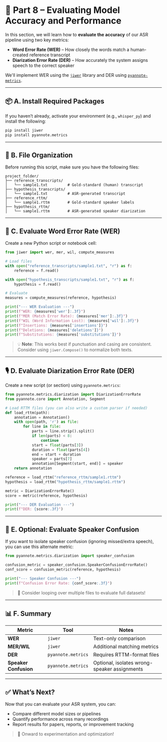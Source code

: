 # 📘 **Part 8 – Evaluating Model Accuracy and Performance**

In this section, we will learn how to **evaluate the accuracy** of our ASR pipeline using two key metrics:

- **Word Error Rate (WER)** – How closely the words match a human-created reference transcript
- **Diarization Error Rate (DER)** – How accurately the system assigns speech to the correct speaker

We'll implement WER using the [`jiwer`](https://pypi.org/project/jiwer/) library and DER using [`pyannote-metrics`](https://github.com/pyannote/pyannote-metrics).

---

## 📦 A. Install Required Packages

If you haven’t already, activate your environment (e.g., `whisper_py`) and install the following:

```bash
pip install jiwer
pip install pyannote.metrics
```

---

## 📁 B. File Organization

Before running this script, make sure you have the following files:

```
project_folder/
├── reference_transcripts/
│   └── sample1.txt         # Gold-standard (human) transcript
├── hypothesis_transcripts/
│   └── sample1.txt         # ASR-generated transcript
├── reference_rttm/
│   └── sample1.rttm        # Gold-standard speaker labels
├── hypothesis_rttm/
│   └── sample1.rttm        # ASR-generated speaker diarization
```

---

## 📝 C. Evaluate Word Error Rate (WER)

Create a new Python script or notebook cell:

```python
from jiwer import wer, mer, wil, compute_measures

# Load files
with open("reference_transcripts/sample1.txt", "r") as f:
    reference = f.read()

with open("hypothesis_transcripts/sample1.txt", "r") as f:
    hypothesis = f.read()

# Evaluate
measures = compute_measures(reference, hypothesis)

print("--- WER Evaluation ---")
print(f"WER: {measures['wer']:.3f}")
print(f"MER (Match Error Rate): {measures['mer']:.3f}")
print(f"WIL (Word Information Lost): {measures['wil']:.3f}")
print(f"Insertions: {measures['insertions']}")
print(f"Deletions: {measures['deletions']}")
print(f"Substitutions: {measures['substitutions']}")
```

> 💡 **Note**: This works best if punctuation and casing are consistent. Consider using `jiwer.Compose()` to normalize both texts.

---

## 🎙️ D. Evaluate Diarization Error Rate (DER)

Create a new script (or section) using `pyannote.metrics`:

```python
from pyannote.metrics.diarization import DiarizationErrorRate
from pyannote.core import Annotation, Segment

# Load RTTM files (you can also write a custom parser if needed)
def load_rttm(path):
    annotation = Annotation()
    with open(path, 'r') as file:
        for line in file:
            parts = line.strip().split()
            if len(parts) < 8:
                continue
            start = float(parts[3])
            duration = float(parts[4])
            end = start + duration
            speaker = parts[7]
            annotation[Segment(start, end)] = speaker
    return annotation

reference = load_rttm("reference_rttm/sample1.rttm")
hypothesis = load_rttm("hypothesis_rttm/sample1.rttm")

metric = DiarizationErrorRate()
score = metric(reference, hypothesis)

print("--- DER Evaluation ---")
print(f"DER: {score:.3f}")
```

---

## 🧠 E. Optional: Evaluate Speaker Confusion

If you want to isolate speaker confusion (ignoring missed/extra speech), you can use this alternate metric:

```python
from pyannote.metrics.diarization import speaker_confusion

confusion_metric = speaker_confusion.SpeakerConfusionErrorRate()
conf_score = confusion_metric(reference, hypothesis)

print("--- Speaker Confusion ---")
print(f"Confusion Error Rate: {conf_score:.3f}")
```

> 🔁 Consider looping over multiple files to evaluate full datasets!

---

## 📊 F. Summary

| Metric | Tool | Notes |
|--------|------|-------|
| **WER** | `jiwer` | Text-only comparison |
| **MER/WIL** | `jiwer` | Additional matching metrics |
| **DER** | `pyannote.metrics` | Requires RTTM-format files |
| **Speaker Confusion** | `pyannote.metrics` | Optional, isolates wrong-speaker assignments |

---

## ✅ What’s Next?
Now that you can evaluate your ASR system, you can:
- Compare different model sizes or pipelines
- Quantify performance across many recordings
- Report results for papers, reports, or improvement tracking

> 🚀 Onward to experimentation and optimization!
